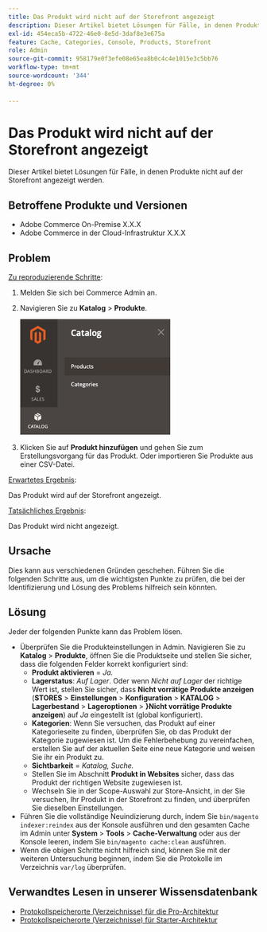 ```yaml
---
title: Das Produkt wird nicht auf der Storefront angezeigt
description: Dieser Artikel bietet Lösungen für Fälle, in denen Produkte nicht auf der Storefront angezeigt werden.
exl-id: 454eca5b-4722-46e0-8e5d-3daf8e3e675a
feature: Cache, Categories, Console, Products, Storefront
role: Admin
source-git-commit: 958179e0f3efe08e65ea8b0c4c4e1015e3c5bb76
workflow-type: tm+mt
source-wordcount: '344'
ht-degree: 0%

---
```


# Das Produkt wird nicht auf der Storefront angezeigt

Dieser Artikel bietet Lösungen für Fälle, in denen Produkte nicht auf der Storefront angezeigt werden.

## Betroffene Produkte und Versionen

* Adobe Commerce On-Premise X.X.X
* Adobe Commerce in der Cloud-Infrastruktur X.X.X

## Problem

<u>Zu reproduzierende Schritte</u>:

1. Melden Sie sich bei Commerce Admin an.
1. Navigieren Sie zu **Katalog** > **Produkte**.

   ![open_product_page_magento_2.4.1.png](assets/open_product_page_magento_2.4.1.png)

1. Klicken Sie auf **Produkt hinzufügen** und gehen Sie zum Erstellungsvorgang für das Produkt. Oder importieren Sie Produkte aus einer CSV-Datei.

<u>Erwartetes Ergebnis</u>:

Das Produkt wird auf der Storefront angezeigt.

<u>Tatsächliches Ergebnis</u>:

Das Produkt wird nicht angezeigt.

## Ursache

Dies kann aus verschiedenen Gründen geschehen. Führen Sie die folgenden Schritte aus, um die wichtigsten Punkte zu prüfen, die bei der Identifizierung und Lösung des Problems hilfreich sein könnten.

## Lösung

Jeder der folgenden Punkte kann das Problem lösen.

* Überprüfen Sie die Produkteinstellungen in Admin. Navigieren Sie zu **Katalog** > **Produkte**, öffnen Sie die Produktseite und stellen Sie sicher, dass die folgenden Felder korrekt konfiguriert sind:
   * **Produkt aktivieren** = *Ja.*
   * **Lagerstatus**: *Auf Lager*. Oder wenn *Nicht auf Lager* der richtige Wert ist, stellen Sie sicher, dass **Nicht vorrätige Produkte anzeigen** (**STORES** > **Einstellungen** > **Konfiguration** > **KATALOG** > **Lagerbestand** > **Lageroptionen** > **}Nicht vorrätige Produkte anzeigen**) auf *Ja* eingestellt ist (global konfiguriert).
   * **Kategorien**: Wenn Sie versuchen, das Produkt auf einer Kategorieseite zu finden, überprüfen Sie, ob das Produkt der Kategorie zugewiesen ist. Um die Fehlerbehebung zu vereinfachen, erstellen Sie auf der aktuellen Seite eine neue Kategorie und weisen Sie ihr ein Produkt zu.
   * **Sichtbarkeit** = *Katalog, Suche.*
   * Stellen Sie im Abschnitt **Produkt in Websites** sicher, dass das Produkt der richtigen Website zugewiesen ist.
   * Wechseln Sie in der Scope-Auswahl zur Store-Ansicht, in der Sie versuchen, Ihr Produkt in der Storefront zu finden, und überprüfen Sie dieselben Einstellungen.
* Führen Sie die vollständige Neuindizierung durch, indem Sie `bin/magento indexer:reindex` aus der Konsole ausführen und den gesamten Cache im Admin unter **System** > **Tools** > **Cache-Verwaltung** oder aus der Konsole leeren, indem Sie `bin/magento cache:clean` ausführen.
* Wenn die obigen Schritte nicht hilfreich sind, können Sie mit der weiteren Untersuchung beginnen, indem Sie die Protokolle im Verzeichnis `var/log` überprüfen.

## Verwandtes Lesen in unserer Wissensdatenbank

* [Protokollspeicherorte (Verzeichnisse) für die Pro-Architektur](/help/how-to/general/log-locations-directories-for-pro-plan-integration-staging-production.md)
* [Protokollspeicherorte (Verzeichnisse) für Starter-Architektur](/help/how-to/general/log-locations-directories-for-starter-plan.md)
